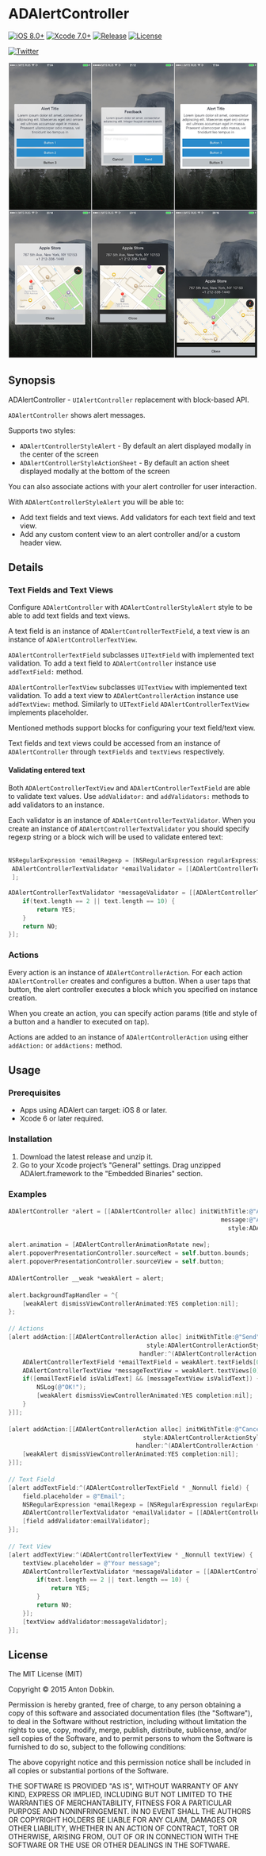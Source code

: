 # ADAlertController

[![iOS 8.0+](http://img.shields.io/badge/iOS-8.0%2B-blue.svg)]()
[![Xcode 7.0+](http://img.shields.io/badge/Xcode-7.0%2B-blue.svg)]()
[![Release](https://img.shields.io/github/release/adobkin/ADAlert.svg)](/releases)
[![License](http://img.shields.io/badge/License-MIT-lightgrey.svg)](/LICENSE)

[![Twitter](https://img.shields.io/badge/Twitter-@adobkin-55ACEE.svg)](http://twitter.com/adobkin)

![](screens/screens.png)

## Synopsis

ADAlertController - `UIAlertController` replacement with block-based API.

`ADAlertController` shows alert messages.

Supports two styles:

- `ADAlertControllerStyleAlert` - By default an alert displayed modally in the center of the screen
- `ADAlertControllerStyleActionSheet` - By default an action sheet displayed modally at the bottom of the screen

You can also associate actions with your alert controller for user interaction.

With `ADAlertControllerStyleAlert` you will be able to:

 * Add text fields and text views. Add validators for each text field and text view.
 * Add any custom content view to an alert controller and/or a custom header view.

## Details

### Text Fields and Text Views

Configure `ADAlertController` with `ADAlertControllerStyleAlert` style to be able to add text fields and text views.

A text field is an instance of `ADAlertControllerTextField`, a text view is an instance of `ADAlertControllerTextView`.

`ADAlertControllerTextField` subclasses `UITextField` with implemented text validation.
To add a text field to `ADAlertController` instance use `addTextField:` method.

`ADAlertControllerTextView` subclasses `UITextView` with implemented text validation. To add a text view to `ADAlertControllerAction` instance use `addTextView:` method. Similarly to `UITextField` `ADAlertControllerTextView` implements placeholder.

Mentioned methods support blocks for configuring your text field/text view.

Text fields and text views could be accessed from an instance of `ADAlertController` through `textFields` and `textViews` respectively.

#### Validating entered text

Both `ADAlertControllerTextView` and `ADAlertControllerTextField` are able to validate text values. Use `addValidator:` and `addValidators:` methods to add validators to an instance.

Each validator is an instance of `ADAlertControllerTextValidator`. When you create an instance of `ADAlertControllerTextValidator` you should specify regexp string or a block wich will be used to validate entered text:

```objective-c

NSRegularExpression *emailRegexp = [NSRegularExpression regularExpressionWithPattern:@"^[A-Z0-9a-z\\._%+-]+@([A-Za-z0-9-]+\\.)+[A-Za-z]{2,6}$" options:0 error:nil]
 ADAlertControllerTextValidator *emailValidator = [[ADAlertControllerTextValidator alloc] initWithRegexp: emailRegexp];
 ];
```

```objective-c
ADAlertControllerTextValidator *messageValidator = [[ADAlertControllerTextValidator alloc] initWithValidateBlock:^BOOL(NSString * _Nonnull text) {
    if(text.length == 2 || text.length == 10) {
        return YES;
    }
    return NO;
}];
```

### Actions

Every action is an instance of `ADAlertControllerAction`. For each action `ADAlertController`
creates and configures a button. When a user taps that button, the alert controller executes
a block which you specified on instance creation.

When you create an action, you can specify action params (title and style of a button and a handler to executed on tap).

Actions are added to an instance of `ADAlertControllerAction` using either `addAction:` or `addActions:` method.

## Usage

### Prerequisites

- Apps using ADAlert can target: iOS 8 or later.
- Xcode 6 or later required.

### Installation

1. Download the latest release and unzip it.
2. Go to your Xcode project’s "General" settings. Drag unzipped ADAlert.framework to the "Embedded Binaries" section.

### Examples

```objective-c
ADAlertController *alert = [[ADAlertController alloc] initWithTitle:@"Alert title"
                                                            message:@"Alert message"
                                                              style:ADAlertControllerStyleAlert];

alert.animation = [ADAlertControllerAnimationRotate new];
alert.popoverPresentationController.sourceRect = self.button.bounds;
alert.popoverPresentationController.sourceView = self.button;

ADAlertController __weak *weakAlert = alert;

alert.backgroundTapHandler = ^{
    [weakAlert dismissViewControllerAnimated:YES completion:nil];
};

// Actions
[alert addAction:[[ADAlertControllerAction alloc] initWithTitle:@"Send"
                                       style:ADAlertControllerActionStyleDefault
                                     handler:^(ADAlertControllerAction *action) {
    ADAlertControllerTextField *emailTextField = weakAlert.textFields[0];
    ADAlertControllerTextView *messageTextView = weakAlert.textViews[0];
    if([emailTextField isValidText] && [messageTextView isValidText]) {
        NSLog(@"OK!");
        [weakAlert dismissViewControllerAnimated:YES completion:nil];
    }
}]];

[alert addAction:[[ADAlertControllerAction alloc] initWithTitle:@"Cancel"
                                      style:ADAlertControllerActionStyleCancel
                                    handler:^(ADAlertControllerAction *action) {
    [weakAlert dismissViewControllerAnimated:YES completion:nil];
}]];

// Text Field
[alert addTextField:^(ADAlertControllerTextField * _Nonnull field) {
    field.placeholder = @"Email";
    NSRegularExpression *emailRegexp = [NSRegularExpression regularExpressionWithPattern:@"^[A-Z0-9a-z\\._%+-]+@([A-Za-z0-9-]+\\.)+[A-Za-z]{2,6}$" options:0 error:nil];
    ADAlertControllerTextValidator *emailValidator = [[ADAlertControllerTextValidator alloc] initWithRegexp:emailRegexp];
    [field addValidator:emailValidator];
}];

// Text View
[alert addTextView:^(ADAlertControllerTextView * _Nonnull textView) {
    textView.placeholder = @"Your message";
    ADAlertControllerTextValidator *messageValidator = [[ADAlertControllerTextValidator alloc] initWithValidateBlock:^BOOL(NSString * _Nonnull text) {
        if(text.length == 2 || text.length == 10) {
            return YES;
        }
        return NO;
    }];
    [textView addValidator:messageValidator];
}];

```

## License

The MIT License (MIT)

Copyright © 2015 Anton Dobkin.

Permission is hereby granted, free of charge, to any person obtaining a copy
of this software and associated documentation files (the "Software"), to deal
in the Software without restriction, including without limitation the rights
to use, copy, modify, merge, publish, distribute, sublicense, and/or sell
copies of the Software, and to permit persons to whom the Software is
furnished to do so, subject to the following conditions:

The above copyright notice and this permission notice shall be included in
all copies or substantial portions of the Software.

THE SOFTWARE IS PROVIDED "AS IS", WITHOUT WARRANTY OF ANY KIND, EXPRESS OR
IMPLIED, INCLUDING BUT NOT LIMITED TO THE WARRANTIES OF MERCHANTABILITY,
FITNESS FOR A PARTICULAR PURPOSE AND NONINFRINGEMENT. IN NO EVENT SHALL THE
AUTHORS OR COPYRIGHT HOLDERS BE LIABLE FOR ANY CLAIM, DAMAGES OR OTHER
LIABILITY, WHETHER IN AN ACTION OF CONTRACT, TORT OR OTHERWISE, ARISING FROM,
OUT OF OR IN CONNECTION WITH THE SOFTWARE OR THE USE OR OTHER DEALINGS IN
THE SOFTWARE.
